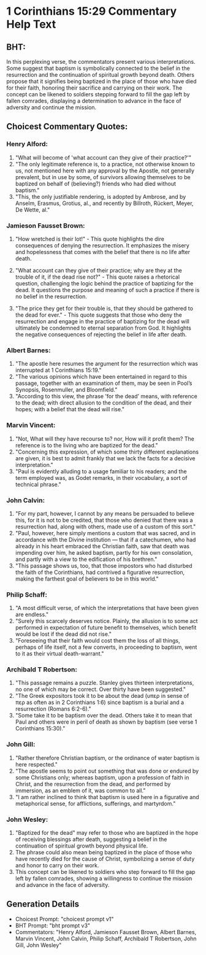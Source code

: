 # 1 Corinthians 15:29 Commentary Help Text

## BHT:
In this perplexing verse, the commentators present various interpretations. Some suggest that baptism is symbolically connected to the belief in the resurrection and the continuation of spiritual growth beyond death. Others propose that it signifies being baptized in the place of those who have died for their faith, honoring their sacrifice and carrying on their work. The concept can be likened to soldiers stepping forward to fill the gap left by fallen comrades, displaying a determination to advance in the face of adversity and continue the mission.

## Choicest Commentary Quotes:
### Henry Alford:
1. "What will become of 'what account can they give of their practice?'"
2. "The only legitimate reference is, to a practice, not otherwise known to us, not mentioned here with any approval by the Apostle, not generally prevalent, but in use by some, of survivors allowing themselves to be baptized on behalf of (believing?) friends who had died without baptism."
3. "This, the only justifiable rendering, is adopted by Ambrose, and by Anselm, Erasmus, Grotius, al., and recently by Billroth, Rückert, Meyer, De Wette, al."

### Jamieson Fausset Brown:
1. "How wretched is their lot!" - This quote highlights the dire consequences of denying the resurrection. It emphasizes the misery and hopelessness that comes with the belief that there is no life after death.

2. "What account can they give of their practice; why are they at the trouble of it, if the dead rise not?" - This quote raises a rhetorical question, challenging the logic behind the practice of baptizing for the dead. It questions the purpose and meaning of such a practice if there is no belief in the resurrection.

3. "The price they get for their trouble is, that they should be gathered to the dead for ever." - This quote suggests that those who deny the resurrection and engage in the practice of baptizing for the dead will ultimately be condemned to eternal separation from God. It highlights the negative consequences of rejecting the belief in life after death.

### Albert Barnes:
1. "The apostle here resumes the argument for the resurrection which was interrupted at 1 Corinthians 15:19."
2. "The various opinions which have been entertained in regard to this passage, together with an examination of them, may be seen in Pool’s Synopsis, Rosenmuller, and Bloomfield."
3. "According to this view, the phrase 'for the dead' means, with reference to the dead; with direct allusion to the condition of the dead, and their hopes; with a belief that the dead will rise."

### Marvin Vincent:
1. "Not, What will they have recourse to? nor, How will it profit them? The reference is to the living who are baptized for the dead." 
2. "Concerning this expression, of which some thirty different explanations are given, it is best to admit frankly that we lack the facts for a decisive interpretation."
3. "Paul is evidently alluding to a usage familiar to his readers; and the term employed was, as Godet remarks, in their vocabulary, a sort of technical phrase."

### John Calvin:
1. "For my part, however, I cannot by any means be persuaded to believe this, for it is not to be credited, that those who denied that there was a resurrection had, along with others, made use of a custom of this sort."
2. "Paul, however, here simply mentions a custom that was sacred, and in accordance with the Divine institution — that if a catechumen, who had already in his heart embraced the Christian faith, saw that death was impending over him, he asked baptism, partly for his own consolation, and partly with a view to the edification of his brethren."
3. "This passage shows us, too, that those impostors who had disturbed the faith of the Corinthians, had contrived a figurative resurrection, making the farthest goal of believers to be in this world."

### Philip Schaff:
1. "A most difficult verse, of which the interpretations that have been given are endless."
2. "Surely this scarcely deserves notice. Plainly, the allusion is to some act performed in expectation of future benefit to themselves, which benefit would be lost if the dead did not rise."
3. "Foreseeing that their faith would cost them the loss of all things, perhaps of life itself, not a few converts, in proceeding to baptism, went to it as their virtual death-warrant."

### Archibald T Robertson:
1. "This passage remains a puzzle. Stanley gives thirteen interpretations, no one of which may be correct. Over thirty have been suggested." 
2. "The Greek expositors took it to be about the dead (υπερ in sense of περ as often as in 2 Corinthians 1:6) since baptism is a burial and a resurrection (Romans 6:2-6)." 
3. "Some take it to be baptism over the dead. Others take it to mean that Paul and others were in peril of death as shown by baptism (see verse 1 Corinthians 15:30)."

### John Gill:
1. "Rather therefore Christian baptism, or the ordinance of water baptism is here respected."
2. "The apostle seems to point out something that was done or endured by some Christians only; whereas baptism, upon a profession of faith in Christ, and the resurrection from the dead, and performed by immersion, as an emblem of it, was common to all."
3. "I am rather inclined to think that baptism is used here in a figurative and metaphorical sense, for afflictions, sufferings, and martyrdom."

### John Wesley:
1. "Baptized for the dead" may refer to those who are baptized in the hope of receiving blessings after death, suggesting a belief in the continuation of spiritual growth beyond physical life.
2. The phrase could also mean being baptized in the place of those who have recently died for the cause of Christ, symbolizing a sense of duty and honor to carry on their work.
3. This concept can be likened to soldiers who step forward to fill the gap left by fallen comrades, showing a willingness to continue the mission and advance in the face of adversity.


## Generation Details
- Choicest Prompt: "choicest prompt v1"
- BHT Prompt: "bht prompt v3"
- Commentators: "Henry Alford, Jamieson Fausset Brown, Albert Barnes, Marvin Vincent, John Calvin, Philip Schaff, Archibald T Robertson, John Gill, John Wesley"
